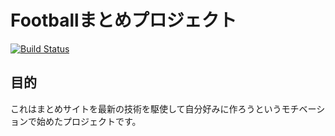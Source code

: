 # Footballまとめプロジェクト

[![Build Status](https://travis-ci.org/kazu9su/football-matome.svg?branch=master)](https://travis-ci.org/kazu9su/football-matome)

## 目的
これはまとめサイトを最新の技術を駆使して自分好みに作ろうというモチベーションで始めたプロジェクトです。

